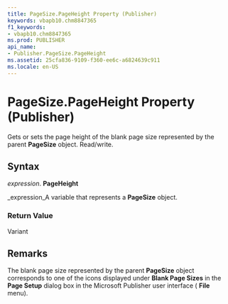 ```yaml
---
title: PageSize.PageHeight Property (Publisher)
keywords: vbapb10.chm8847365
f1_keywords:
- vbapb10.chm8847365
ms.prod: PUBLISHER
api_name:
- Publisher.PageSize.PageHeight
ms.assetid: 25cfa836-9109-f360-ee6c-a6824639c911
ms.locale: en-US
---
```



# PageSize.PageHeight Property (Publisher)

Gets or sets the page height of the blank page size represented by the parent  **PageSize** object. Read/write.


## Syntax

 _expression_. **PageHeight**

 _expression_A variable that represents a  **PageSize** object.


### Return Value

Variant


## Remarks

The blank page size represented by the parent  **PageSize** object corresponds to one of the icons displayed under **Blank Page Sizes** in the **Page Setup** dialog box in the Microsoft Publisher user interface ( **File** menu).


